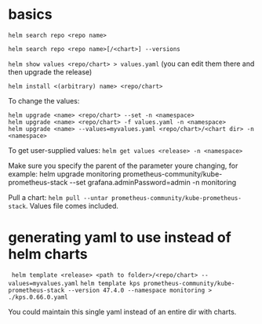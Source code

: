 # basics
`helm search repo <repo name>`

`helm search repo <repo name>[/<chart>] --versions`

`helm show values <repo/chart> > values.yaml` (you can edit them there and then upgrade the release)

`helm install <(arbitrary) name> <repo/chart>`

To change the values:
```
helm upgrade <name> <repo/chart> --set -n <namespace>
helm upgrade <name> <repo/chart> -f values.yaml -n <namespace>
helm upgrade <name> --values=myvalues.yaml <repo/chart>/<chart dir> -n <namespace>
```
To get user-supplied values:
`helm get values <release> -n <namespace>`

Make sure you specify the parent of the parameter youre changing, for example:
    helm upgrade monitoring prometheus-community/kube-prometheus-stack --set grafana.adminPassword=admin -n monitoring

Pull a chart:  `helm pull --untar prometheus-community/kube-prometheus-stack`. Values file comes included.

# generating yaml to use instead of helm charts

` helm template <release> <path to folder>/<repo/chart> --values=myvalues.yaml`
` helm template kps prometheus-community/kube-prometheus-stack --version 47.4.0 --namespace monitoring > ./kps.0.66.0.yaml `

You could maintain this single yaml instead of an entire dir with charts.